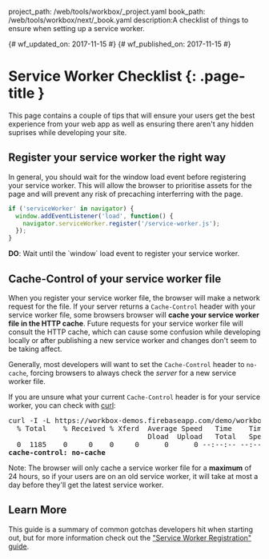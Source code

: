 project_path: /web/tools/workbox/_project.yaml
book_path: /web/tools/workbox/next/_book.yaml
description:A checklist of things to ensure when setting up a service worker.

{# wf_updated_on: 2017-11-15 #}
{# wf_published_on: 2017-11-15 #}

# Service Worker Checklist {: .page-title }

This page contains a couple of tips that will ensure your users get the
best experience from your web app as well as ensuring there aren't any
hidden suprises while developing your site.

## Register your service worker the right way

In general, you should wait for the window load event before registering your
service worker. This will allow the browser to prioritise assets for the page
and will prevent any risk of precaching interferring with the page.

```js
if ('serviceWorker' in navigator) {
  window.addEventListener('load', function() {
    navigator.serviceWorker.register('/service-worker.js');
  });
}
```

<div class="success">
  <b>DO</b>: Wait until the `window` load event to register your service worker.
</div>

## Cache-Control of your service worker file

When you register your service worker file, the browser will make a network
request for the file. If your server returns a `Cache-Control` header with
your service worker file, some browsers browser will
**cache your service worker file in the HTTP cache**. Future requests for
your service worker file will consult the HTTP cache, which can cause some
confusion while developing locally or after publishing a new service worker
and changes don't seem to be taking affect.

Generally, most developers will want to set the `Cache-Control` header
to `no-cache`, forcing browsers to always check the *server* for
a new service worker file.

If you are unsure what your current `Cache-Control` header is for your
service worker, you can check with [curl](https://curl.haxx.se/):

<pre class="devsite-terminal">
curl -I -L https://workbox-demos.firebaseapp.com/demo/workbox-core/sw.js | grep cache-control
  % Total    % Received % Xferd  Average Speed   Time    Time     Time  Current
                                 Dload  Upload   Total   Spent    Left  Speed
  0  1185    0     0    0     0      0      0 --:--:-- --:--:-- --:--:--     0
<strong>cache-control: no-cache</strong>
</pre>

Note: The browser will only cache a service worker file for a **maximum** of
24 hours, so if your users are on an old service worker, it will take at most
a day before they'll get the latest service worker.

## Learn More

This guide is a summary of common gotchas developers hit when starting out,
but for more information check out the ["Service Worker Registration" guide](/web/fundamentals/primers/service-workers/registration).
